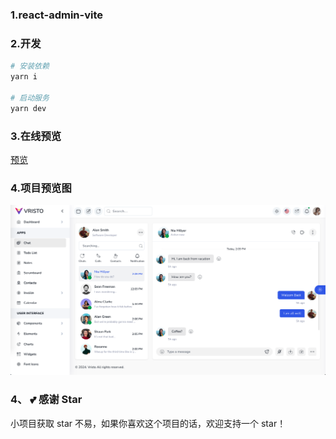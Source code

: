 ### 1.react-admin-vite

### 2.开发

```bash
# 安装依赖
yarn i

# 启动服务
yarn dev
```

### 3.在线预览
[预览](https://minsion.github.io/react-admin-vite)


### 4.项目预览图
![preview1.png](./public/1.png)


### 4、 💕 感谢 Star
小项目获取 star 不易，如果你喜欢这个项目的话，欢迎支持一个 star！

